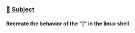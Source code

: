 ### [📄 Subject](./include/en.subject.pipex.pdf)
#### Recreate the behavior of the "|" in the linux shell